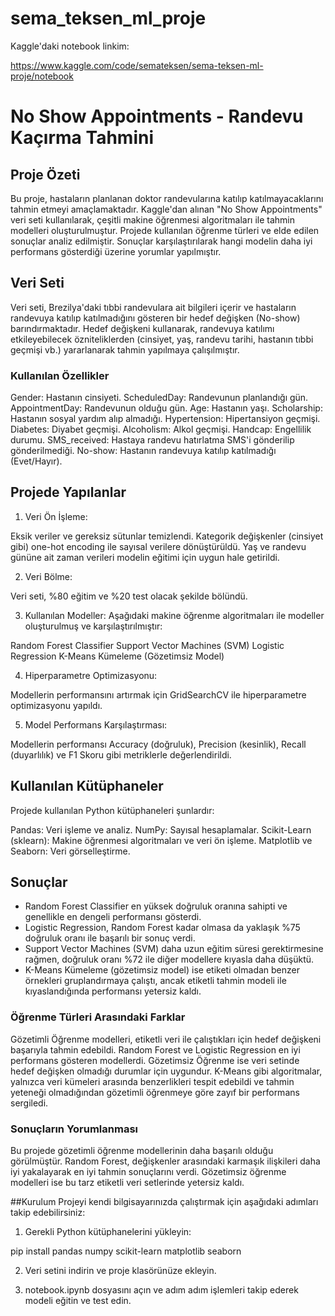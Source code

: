 # sema_teksen_ml_proje

Kaggle'daki notebook linkim:

https://www.kaggle.com/code/semateksen/sema-teksen-ml-proje/notebook

# No Show Appointments - Randevu Kaçırma Tahmini
## Proje Özeti
Bu proje, hastaların planlanan doktor randevularına katılıp katılmayacaklarını tahmin etmeyi amaçlamaktadır. Kaggle'dan alınan "No Show Appointments" veri seti kullanılarak, çeşitli makine öğrenmesi algoritmaları ile tahmin modelleri oluşturulmuştur. Projede kullanılan öğrenme türleri ve elde edilen sonuçlar analiz edilmiştir. Sonuçlar karşılaştırılarak hangi modelin daha iyi performans gösterdiği üzerine yorumlar yapılmıştır.

## Veri Seti
Veri seti, Brezilya'daki tıbbi randevulara ait bilgileri içerir ve hastaların randevuya katılıp katılmadığını gösteren bir hedef değişken (No-show) barındırmaktadır. Hedef değişkeni kullanarak, randevuya katılımı etkileyebilecek özniteliklerden (cinsiyet, yaş, randevu tarihi, hastanın tıbbi geçmişi vb.) yararlanarak tahmin yapılmaya çalışılmıştır.

### Kullanılan Özellikler
Gender: Hastanın cinsiyeti.
ScheduledDay: Randevunun planlandığı gün.
AppointmentDay: Randevunun olduğu gün.
Age: Hastanın yaşı.
Scholarship: Hastanın sosyal yardım alıp almadığı.
Hypertension: Hipertansiyon geçmişi.
Diabetes: Diyabet geçmişi.
Alcoholism: Alkol geçmişi.
Handcap: Engellilik durumu.
SMS_received: Hastaya randevu hatırlatma SMS'i gönderilip gönderilmediği.
No-show: Hastanın randevuya katılıp katılmadığı (Evet/Hayır).

## Projede Yapılanlar
1. Veri Ön İşleme:

Eksik veriler ve gereksiz sütunlar temizlendi.
Kategorik değişkenler (cinsiyet gibi) one-hot encoding ile sayısal verilere dönüştürüldü.
Yaş ve randevu gününe ait zaman verileri modelin eğitimi için uygun hale getirildi.

2. Veri Bölme:

Veri seti, %80 eğitim ve %20 test olacak şekilde bölündü.

3. Kullanılan Modeller: Aşağıdaki makine öğrenme algoritmaları ile modeller oluşturulmuş ve karşılaştırılmıştır:

Random Forest Classifier
Support Vector Machines (SVM)
Logistic Regression
K-Means Kümeleme (Gözetimsiz Model)

4. Hiperparametre Optimizasyonu:

Modellerin performansını artırmak için GridSearchCV ile hiperparametre optimizasyonu yapıldı.

5. Model Performans Karşılaştırması:

Modellerin performansı Accuracy (doğruluk), Precision (kesinlik), Recall (duyarlılık) ve F1 Skoru gibi metriklerle değerlendirildi.

## Kullanılan Kütüphaneler

Projede kullanılan Python kütüphaneleri şunlardır:

Pandas: Veri işleme ve analiz.
NumPy: Sayısal hesaplamalar.
Scikit-Learn (sklearn): Makine öğrenmesi algoritmaları ve veri ön işleme.
Matplotlib ve Seaborn: Veri görselleştirme.

## Sonuçlar
- Random Forest Classifier en yüksek doğruluk oranına sahipti ve genellikle en dengeli performansı gösterdi.
- Logistic Regression, Random Forest kadar olmasa da yaklaşık %75 doğruluk oranı ile başarılı bir sonuç verdi.
- Support Vector Machines (SVM) daha uzun eğitim süresi gerektirmesine rağmen, doğruluk oranı %72 ile diğer modellere kıyasla daha düşüktü.
- K-Means Kümeleme (gözetimsiz model) ise etiketi olmadan benzer örnekleri gruplandırmaya çalıştı, ancak etiketli tahmin modeli ile kıyaslandığında performansı yetersiz kaldı.

### Öğrenme Türleri Arasındaki Farklar
Gözetimli Öğrenme modelleri, etiketli veri ile çalıştıkları için hedef değişkeni başarıyla tahmin edebildi. Random Forest ve Logistic Regression en iyi performans gösteren modellerdi.
Gözetimsiz Öğrenme ise veri setinde hedef değişken olmadığı durumlar için uygundur. K-Means gibi algoritmalar, yalnızca veri kümeleri arasında benzerlikleri tespit edebildi ve tahmin yeteneği olmadığından gözetimli öğrenmeye göre zayıf bir performans sergiledi.

### Sonuçların Yorumlanması
Bu projede gözetimli öğrenme modellerinin daha başarılı olduğu görülmüştür. Random Forest, değişkenler arasındaki karmaşık ilişkileri daha iyi yakalayarak en iyi tahmin sonuçlarını verdi. Gözetimsiz öğrenme modelleri ise bu tarz etiketli veri setlerinde yetersiz kaldı.

##Kurulum
Projeyi kendi bilgisayarınızda çalıştırmak için aşağıdaki adımları takip edebilirsiniz:

1. Gerekli Python kütüphanelerini yükleyin:

pip install pandas numpy scikit-learn matplotlib seaborn

2. Veri setini indirin ve proje klasörünüze ekleyin.

3. notebook.ipynb dosyasını açın ve adım adım işlemleri takip ederek modeli eğitin ve test edin.
